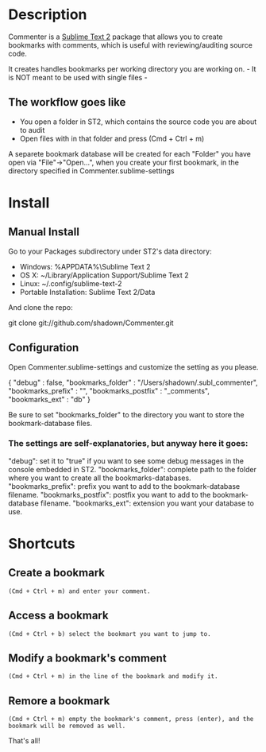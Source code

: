 # Description

Commenter is a [Sublime Text 2](http://www.sublimetext.com/) package that allows you to create bookmarks with comments, which is useful with reviewing/auditing source code.

It creates handles bookmarks per working directory you are working on. - It is NOT meant to be used with single files -

## The workflow goes like

* You open a folder in ST2, which contains the source code you are about to audit
* Open files with in that folder and press (Cmd + Ctrl + m)

A separete bookmark database will be created for each "Folder" you have open via "File"->"Open...", when you create your first bookmark, in the directory specified in Commenter.sublime-settings

# Install

## Manual Install

Go to your Packages subdirectory under ST2's data directory:

* Windows: %APPDATA%\Sublime Text 2
* OS X: ~/Library/Application Support/Sublime Text 2
* Linux: ~/.config/sublime-text-2
* Portable Installation: Sublime Text 2/Data

And clone the repo:

git clone git://github.com/shadown/Commenter.git

## Configuration

Open Commenter.sublime-settings and customize the setting as you please.

{
    "debug"             : false,
    "bookmarks_folder"  : "/Users/shadown/.subl_commenter",
    "bookmarks_prefix"  : "",
    "bookmarks_postfix" : "_comments",
    "bookmarks_ext"     : "db"
}

Be sure to set "bookmarks_folder" to the directory you want to store the bookmark-database files.

### The settings are self-explanatories, but anyway here it goes:

"debug": set it to "true" if you want to see some debug messages in the console embedded in ST2.
"bookmarks_folder": complete path to the folder where you want to create all the bookmarks-databases.
"bookmarks_prefix": prefix you want to add to the bookmark-database filename.
"bookmarks_postfix": postfix you want to add to the bookmark-database filename.
"bookmarks_ext": extension you want your database to use.

# Shortcuts

## Create a bookmark 
	(Cmd + Ctrl + m) and enter your comment.
## Access a bookmark 
	(Cmd + Ctrl + b) select the bookmart you want to jump to.
## Modify a bookmark's comment
	(Cmd + Ctrl + m) in the line of the bookmark and modify it.
## Remore a bookmark
	(Cmd + Ctrl + m) empty the bookmark's comment, press (enter), and the bookmark will be removed as well.

That's all!
